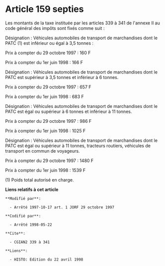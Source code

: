 # Article 159 septies

Les montants de la taxe instituée par les articles 339 à 341 de l'annexe II au code général des impôts sont fixés comme
suit :

Désignation : Véhicules automobiles de transport de marchandises dont le PATC (1) est inférieur ou égal à 3,5 tonnes :

Prix à compter du 29 octobre 1997 : 160 F

Prix à compter du 1er juin 1998 : 166 F

Désignation : Véhicules automobiles de transport de marchandises dont le PATC est supérieur à 3,5 tonnes et inférieur à 6
tonnes.

Prix à compter du 29 octobre 1997 : 657 F

Prix à compter du 1er juin 1998 : 683 F

Désignation : Véhicules automobiles de transport de marchandises dont le PATC est égal ou supérieur à 6 tonnes et inférieur à
11 tonnes.

Prix à compter du 29 octobre 1997 : 986 F

Prix à compter du 1er juin 1998 : 1025 F

Désignation : Véhicules automobiles de transport de marchandises dont le PATC est égal  ou supérieur à 11 tonnes, tracteurs
routiers, véhicules de transport en commun de voyageurs.

Prix à compter du 29 octobre 1997 : 1480 F

Prix à compter du 1er juin 1998 : 1539 F

(1) Poids total autorisé en charge.

**Liens relatifs à cet article**

	**Modifié par**:

	  - Arrêté 1997-10-17 art. 1 JORF 29 octobre 1997

	**Codifié par**:

	  - Arrêté 1998-05-22

	**Cite**:

	  - CGIAN2 339 à 341

	**Liens**:

	  - HISTO: Edition du 22 avril 1998
